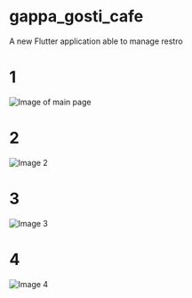 # gappa_gosti_cafe

A new Flutter application able to manage restro 

# 1 
![Image of main page](https://github.com/bhushang098/gappa_gosti_cafe/blob/master/gg1.jpg) 

# 2
![Image 2](https://github.com/bhushang098/gappa_gosti_cafe/blob/master/gg2.jpg)

# 3

![Image 3](https://github.com/bhushang098/gappa_gosti_cafe/blob/master/gg3.jpg) 

# 4
![Image 4](https://github.com/bhushang098/gappa_gosti_cafe/blob/master/gg4.jpg)

